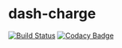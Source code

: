 # dash-charge
[![Build Status](https://travis-ci.org/amlan20/dash-charge.svg?branch=master)](https://travis-ci.org/amlan20/dash-charge)
[![Codacy Badge](https://api.codacy.com/project/badge/Grade/de6835a66a774166a147706af800195e)](https://www.codacy.com/app/amlan20/dash-charge?utm_source=github.com&amp;utm_medium=referral&amp;utm_content=amlan20/dash-charge&amp;utm_campaign=Badge_Grade)
